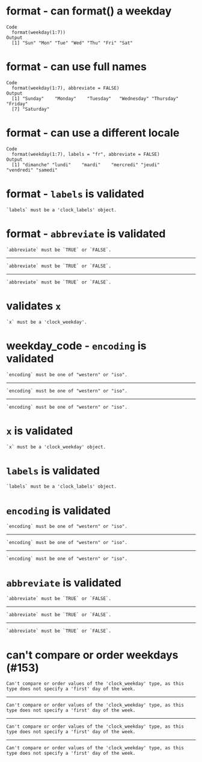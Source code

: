 # format - can format() a weekday

    Code
      format(weekday(1:7))
    Output
      [1] "Sun" "Mon" "Tue" "Wed" "Thu" "Fri" "Sat"

# format - can use full names

    Code
      format(weekday(1:7), abbreviate = FALSE)
    Output
      [1] "Sunday"    "Monday"    "Tuesday"   "Wednesday" "Thursday"  "Friday"   
      [7] "Saturday" 

# format - can use a different locale

    Code
      format(weekday(1:7), labels = "fr", abbreviate = FALSE)
    Output
      [1] "dimanche" "lundi"    "mardi"    "mercredi" "jeudi"    "vendredi" "samedi"  

# format - `labels` is validated

    `labels` must be a 'clock_labels' object.

# format - `abbreviate` is validated

    `abbreviate` must be `TRUE` or `FALSE`.

---

    `abbreviate` must be `TRUE` or `FALSE`.

---

    `abbreviate` must be `TRUE` or `FALSE`.

# validates `x`

    `x` must be a 'clock_weekday'.

# weekday_code - `encoding` is validated

    `encoding` must be one of "western" or "iso".

---

    `encoding` must be one of "western" or "iso".

---

    `encoding` must be one of "western" or "iso".

# `x` is validated

    `x` must be a 'clock_weekday' object.

# `labels` is validated

    `labels` must be a 'clock_labels' object.

# `encoding` is validated

    `encoding` must be one of "western" or "iso".

---

    `encoding` must be one of "western" or "iso".

---

    `encoding` must be one of "western" or "iso".

# `abbreviate` is validated

    `abbreviate` must be `TRUE` or `FALSE`.

---

    `abbreviate` must be `TRUE` or `FALSE`.

---

    `abbreviate` must be `TRUE` or `FALSE`.

# can't compare or order weekdays (#153)

    Can't compare or order values of the 'clock_weekday' type, as this type does not specify a 'first' day of the week.

---

    Can't compare or order values of the 'clock_weekday' type, as this type does not specify a 'first' day of the week.

---

    Can't compare or order values of the 'clock_weekday' type, as this type does not specify a 'first' day of the week.

---

    Can't compare or order values of the 'clock_weekday' type, as this type does not specify a 'first' day of the week.

